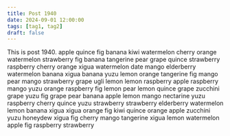 ```yaml
---
title: Post 1940
date: 2024-09-01 12:00:00
tags: [tag1, tag2]
draft: false
---
```

This is post 1940.
apple
quince
fig
banana
kiwi
watermelon
cherry
orange
watermelon
strawberry
fig
banana
tangerine
pear
grape
quince
strawberry
raspberry
cherry
orange
xigua
watermelon
date
mango
elderberry
watermelon
banana
xigua
banana
yuzu
lemon
orange
tangerine
fig
mango
pear
mango
strawberry
grape
ugli
lemon
lemon
raspberry
apple
raspberry
mango
yuzu
orange
raspberry
fig
lemon
pear
lemon
quince
grape
zucchini
grape
yuzu
fig
grape
pear
banana
apple
lemon
mango
nectarine
yuzu
raspberry
cherry
quince
yuzu
strawberry
strawberry
elderberry
watermelon
lemon
banana
xigua
xigua
orange
fig
kiwi
quince
orange
apple
zucchini
yuzu
honeydew
xigua
fig
cherry
mango
tangerine
xigua
lemon
watermelon
apple
fig
raspberry
strawberry
